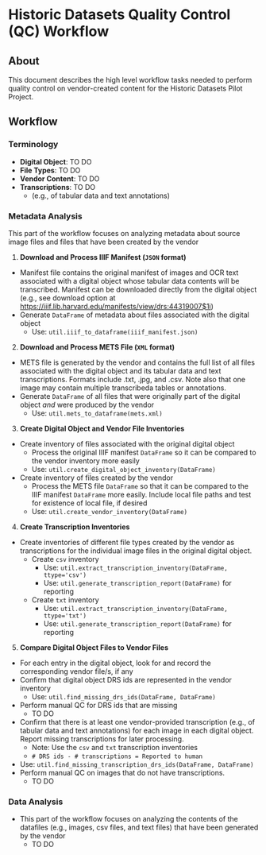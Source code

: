 # Historic Datasets Quality Control (QC) Workflow
## About
This document describes the high level workflow tasks needed to perform quality control on vendor-created content for the Historic Datasets Pilot Project.

## Workflow

### Terminology
- **Digital Object**: TO DO
- **File Types**: TO DO
- **Vendor Content**: TO DO
- **Transcriptions**: TO DO
  - (e.g., of tabular data and text annotations)

### Metadata Analysis
This part of the workflow focuses on analyzing metadata about source image files and files that have been created by the vendor

1. **Download and Process IIIF Manifest (`JSON` format)**
  - Manifest file contains the original manifest of images and OCR text associated with a digital object whose tabular data contents will be transcribed. Manifest can be downloaded directly from the digital object (e.g., see download option at https://iiif.lib.harvard.edu/manifests/view/drs:44319007$1i)
  - Generate `DataFrame` of metadata about files associated with the digital object
    - Use: `util.iiif_to_dataframe(iiif_manifest.json)`
2. **Download and Process METS File (`XML` format)**
  - METS file is generated by the vendor and contains the full list of all files associated with the digital object and its tabular data and text transcriptions. Formats include .txt, .jpg, and .csv. Note also that one image may contain multiple transcribeda tables or annotations. 
  - Generate `DataFrame` of all files that were originally part of the digital object _and_ were produced by the vendor
    - Use: `util.mets_to_dataframe(mets.xml)`
3. **Create Digital Object and Vendor File Inventories**
  - Create inventory of files associated with the original digital object
    - Process the original IIIF manifest `DataFrame` so it can be compared to the vendor inventory more easily
    - Use: `util.create_digital_object_inventory(DataFrame)`
  - Create inventory of files created by the vendor 
    - Process the METS file `DataFrame` so that it can be compared to the IIIF manifest `DataFrame` more easily. Include local file paths and test for existence of local file, if desired 
    - Use: `util.create_vendor_inventory(DataFrame)`
4. **Create Transcription Inventories**
  - Create inventories of different file types created by the vendor as transcriptions for the individual image files in the original digital object.
    - Create `csv` inventory
      - Use: `util.extract_transcription_inventory(DataFrame, ttype='csv')`
      - Use: `util.generate_transcription_report(DataFrame)` for reporting
    - Create `txt` inventory
      - Use: `util.extract_transcription_inventory(DataFrame, ttype='txt')`
      - Use: `util.generate_transcription_report(DataFrame)` for reporting
5. **Compare Digital Object Files to Vendor Files**
  - For each entry in the digital object, look for and record the corresponding vendor file/s, if any
  - Confirm that digital object DRS ids are represented in the vendor inventory
    - Use: `util.find_missing_drs_ids(DataFrame, DataFrame)`
  - Perform manual QC for DRS ids that are missing
    - TO DO
  - Confirm that there is at least one vendor-provided transcription (e.g., of tabular data and text annotations) for each image in each digital object. Report missing transcriptions for later processing.
    - Note: Use the `csv` and `txt` transcription inventories
    - `# DRS ids - # transcriptions = Reported to human`
  -   Use: `util.find_missing_transcription_drs_ids(DataFrame, DataFrame)`
  - Perform manual QC on images that do not have transcriptions.
    - TO DO

### Data Analysis
- This part of the workflow focuses on analyzing the contents of the datafiles (e.g., images, csv files, and text files) that have been generated by the vendor
  - TO DO